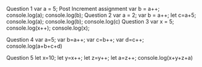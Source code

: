  Question 1  var a = 5;                                    Post Increment assignment
              var b = a++;
               console.log(a);
                console.log(b);
Question 2 
           var a = 2;
           var b = a++;
           let c=a+5;
           console.log(a); 
            console.log(b); 
            console.log(c)
Question 3 
                 var x = 5;
                 console.log(x++); 
                 console.log(x);   

Question 4 
             var a=5;
             var b=a++;
             var c=b++;
             var d=c++;
             console.log(a+b+c+d)

Question 5 
                 let x=10;
                 let y=x++;
                 let z=y++;
                 let a=z++;
                 console.log(x+y+z+a)
           